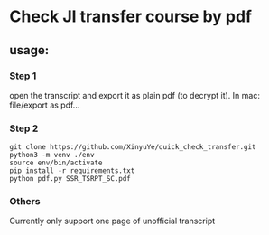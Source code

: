 # Check JI transfer course by pdf
## usage:
### Step 1
open the transcript and export it as plain pdf (to decrypt it). 
In mac: file/export as pdf...

### Step 2
```
git clone https://github.com/XinyuYe/quick_check_transfer.git
python3 -m venv ./env
source env/bin/activate
pip install -r requirements.txt
python pdf.py SSR_TSRPT_SC.pdf

```
### Others
Currently only support one page of unofficial transcript
